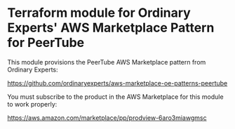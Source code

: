 # Terraform module for Ordinary Experts' AWS Marketplace Pattern for PeerTube

This module provisions the PeerTube AWS Marketplace pattern from Ordinary Experts:

https://github.com/ordinaryexperts/aws-marketplace-oe-patterns-peertube

You must subscribe to the product in the AWS Marketplace for this module to work properly:

https://aws.amazon.com/marketplace/pp/prodview-6aro3miawgmsc
